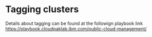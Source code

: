 # Tagging clusters

Details about tagging can be found at the followign playbook link  
https://playbook.cloudpaklab.ibm.com/public-cloud-management/

